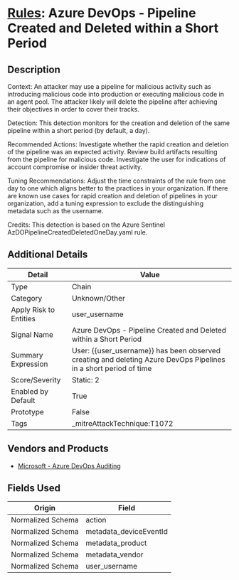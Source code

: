 # [Rules](README.md): Azure DevOps - Pipeline Created and Deleted within a Short Period

## Description
Context:
An attacker may use a pipeline for malicious activity such as introducing malicious code into production or executing malicious code in an agent pool. The attacker likely will delete the pipeline after achieving their objectives in order to cover their tracks.

Detection:
This detection monitors for the creation and deletion of the same pipeline within a short period (by default, a day).

Recommended Actions:
Investigate whether the rapid creation and deletion of the pipeline was an expected activity. 
Review build artifacts resulting from the pipeline for malicious code. 
Investigate the user for indications of account compromise or insider threat activity.

Tuning Recommendations:
Adjust the time constraints of the rule from one day to one which aligns better to the practices in your organization. 
If there are known use cases for rapid creation and deletion of pipelines in your organization, add a tuning expression to exclude the distinguishing metadata such as the username.

Credits:
This detection is based on the Azure Sentinel AzDOPipelineCreatedDeletedOneDay.yaml rule.


## Additional Details
|Detail|Value|
|----|----|
|Type|Chain|
|Category|Unknown/Other|
|Apply Risk to Entities|user_username|
|Signal Name|Azure DevOps - Pipeline Created and Deleted within a Short Period|
|Summary Expression|User: {{user_username}} has been observed creating and deleting Azure DevOps Pipelines in a short period of time|
|Score/Severity|Static: 2|
|Enabled by Default|True|
|Prototype|False|
|Tags|_mitreAttackTechnique:T1072|
## Vendors and Products
- [Microsoft - Azure DevOps Auditing](../products/c3b61ddb-4d2d-497c-b873-28938036b67b.md)


## Fields Used

|Origin|Field|
|----|----|
|Normalized Schema|action|
|Normalized Schema|metadata_deviceEventId|
|Normalized Schema|metadata_product|
|Normalized Schema|metadata_vendor|
|Normalized Schema|user_username|


